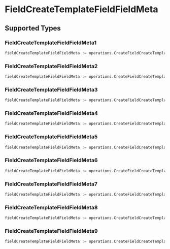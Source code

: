 # FieldCreateTemplateFieldFieldMeta


## Supported Types

### FieldCreateTemplateFieldFieldMeta1

```go
fieldCreateTemplateFieldFieldMeta := operations.CreateFieldCreateTemplateFieldFieldMetaFieldCreateTemplateFieldFieldMeta1(operations.FieldCreateTemplateFieldFieldMeta1{/* values here */})
```

### FieldCreateTemplateFieldFieldMeta2

```go
fieldCreateTemplateFieldFieldMeta := operations.CreateFieldCreateTemplateFieldFieldMetaFieldCreateTemplateFieldFieldMeta2(operations.FieldCreateTemplateFieldFieldMeta2{/* values here */})
```

### FieldCreateTemplateFieldFieldMeta3

```go
fieldCreateTemplateFieldFieldMeta := operations.CreateFieldCreateTemplateFieldFieldMetaFieldCreateTemplateFieldFieldMeta3(operations.FieldCreateTemplateFieldFieldMeta3{/* values here */})
```

### FieldCreateTemplateFieldFieldMeta4

```go
fieldCreateTemplateFieldFieldMeta := operations.CreateFieldCreateTemplateFieldFieldMetaFieldCreateTemplateFieldFieldMeta4(operations.FieldCreateTemplateFieldFieldMeta4{/* values here */})
```

### FieldCreateTemplateFieldFieldMeta5

```go
fieldCreateTemplateFieldFieldMeta := operations.CreateFieldCreateTemplateFieldFieldMetaFieldCreateTemplateFieldFieldMeta5(operations.FieldCreateTemplateFieldFieldMeta5{/* values here */})
```

### FieldCreateTemplateFieldFieldMeta6

```go
fieldCreateTemplateFieldFieldMeta := operations.CreateFieldCreateTemplateFieldFieldMetaFieldCreateTemplateFieldFieldMeta6(operations.FieldCreateTemplateFieldFieldMeta6{/* values here */})
```

### FieldCreateTemplateFieldFieldMeta7

```go
fieldCreateTemplateFieldFieldMeta := operations.CreateFieldCreateTemplateFieldFieldMetaFieldCreateTemplateFieldFieldMeta7(operations.FieldCreateTemplateFieldFieldMeta7{/* values here */})
```

### FieldCreateTemplateFieldFieldMeta8

```go
fieldCreateTemplateFieldFieldMeta := operations.CreateFieldCreateTemplateFieldFieldMetaFieldCreateTemplateFieldFieldMeta8(operations.FieldCreateTemplateFieldFieldMeta8{/* values here */})
```

### FieldCreateTemplateFieldFieldMeta9

```go
fieldCreateTemplateFieldFieldMeta := operations.CreateFieldCreateTemplateFieldFieldMetaFieldCreateTemplateFieldFieldMeta9(operations.FieldCreateTemplateFieldFieldMeta9{/* values here */})
```

